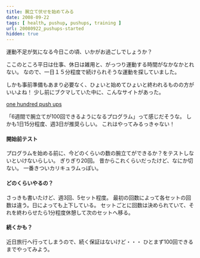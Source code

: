 ```yaml
---
title: 腕立て伏せを始めてみる
date: 2008-09-22
tags: [ health, pushup, pushups, training ]
url: 20080922_pushups-started
hidden: true
---
```

運動不足が気になる今日この頃、いかがお過ごしでしょうか？

ここのところ平日は仕事、休日は雑用と、がっつり運動する時間がなかなかとれない。
なので、一日１５分程度で続けられそうな運動を探していました。

しかも事前準備もあまり必要なく、ひょいと始めてひょいと終われるものの方がいいよね！
少し前にブクマしていた中に、こんなサイトがあった。

<a href="http://hundredpushups.com/">one hundred push ups</a>

「6週間で腕立てが100回できるようになるプログラム」って感じだそうな。
しかも1日15分程度、週3日が推奨らしい。
これはやってみるっきゃない！

<h4>開始前テスト</h4>
プログラムを始める前に、今どのくらいの数の腕立てができるか？をテストしないといけないらしい。
ぎりぎり20回。
昔からこれくらいだったけど、なにか切ない。
一番きついカリキュラムっぽい。

<h4>どのくらいやるの？</h4>
さっきも書いたけど、週3回、5セット程度。
最初の回数によって各セットの回数は違う。日によっても上下している。
セットごとに回数は決められていて、それを終わらせたら1分程度休憩して次のセットへ移る。

<h4>続くかも？</h4>
近日旅行へ行ってしまうので、続く保証はないけど・・・
ひとまず100回できるまでやってみよう。
